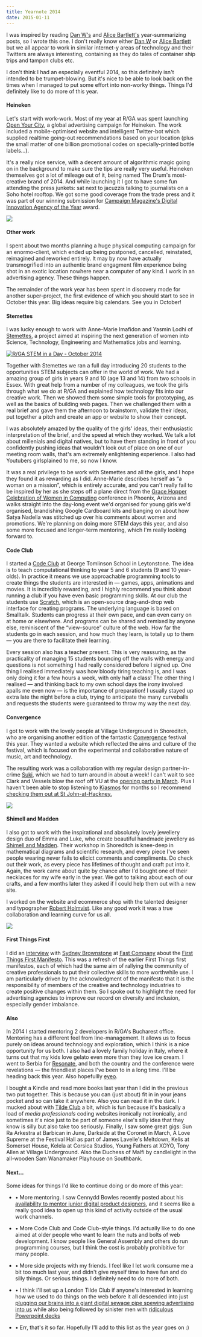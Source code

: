 ```yaml
---
title: Yearnote 2014
date: 2015-01-11
---
```


<p>I was inspired by reading <a href="http://www.iamdanw.com/wrote/yearnote-2014/">Dan W's</a> and <a href="http://alicebartlett.co.uk/blog/yearnotes-2014">Alice Bartlett's</a> year-summarizing posts, so I wrote this one. I don't really know either <a href="https://twitter.com/iamdanw">Dan W</a> or <a href="https://twitter.com/alicebartlett">Alice Bartlett</a> but we all appear to work in similar internet-y areas of technology and their Twitters are always interesting, containing as they do tales of container ship trips and tampon clubs etc.

<p>I don't think I had an especially eventful 2014, so this definitely isn't intended to be trumpet-blowing. But it's nice to be able to look back on the times when I managed to put some effort into non-worky things. Things I'd definitely like to do more of this year.</p>

<h4>Heineken</h4>
<p>Let's start with work-work. Most of my year at R/GA was spent launching <a href="http://openyourcity.heineken.com/">Open Your City</a>, a global advertising campaign for Heineken. The work included a mobile-optimised website and intelligent Twitter-bot which supplied realtime going-out recommendations based on your location (plus the small matter of one billion promotional codes on specially-printed bottle labels...).</p>
<p>It's a really nice service, with a decent amount of algorithmic magic going on in the background to make sure the tips are really very useful. Heineken themselves got a lot of mileage out of it, being named The Drum's most-creative brand of 2014. And while launching it I got to have some fun attending the press junkets: sat next to jacuzzis talking to journalists on a Soho hotel rooftop. We got some good coverage from the trade press and it was part of our winning submission for <a href="http://www.campaignlive.co.uk/news/1326025/">Campaign Magazine's Digital Innovation Agency of the Year</a> award.</p>
<a href="http://openyourcity.heineken.com/"><p><img src="/images/taxi.jpg" /></p></a>

<h4>Other work</h4>
<p>I spent about two months planning a huge physical computing campaign for an enormo-client, which ended up being postponed, cancelled, reinstated, reimagined and reworked entirely. It may by now have actually transmogrified into an authentic brand engagment film experience being shot in an exotic location nowhere near a computer of any kind. I work in an advertising agency. These things happen.</p>

<p>The remainder of the work year has been spent in discovery mode for another super-project, the first evidence of which you should start to see in October this year. Big ideas require big calendars. See you in October!</p>

<h4>Stemettes</h4>
<p>I was lucky enough to work with Anne-Marie Imafidon and Yasmin Lodhi of <a href="http://www.stemettes.org/">Stemettes</a>, a project aimed at inspiring the next generation of women into Science, Technology, Engineering and Mathematics jobs and learning.</p>

<a href="https://www.flickr.com/photos/105637677@N06/15682349149" title="R/GA STEM in a Day - October 2014 by Stemettes HQ, on Flickr"><img src="https://farm9.staticflickr.com/8626/15682349149_dfb3b10f23_c.jpg" alt="R/GA STEM in a Day - October 2014"></a>

<p>Together with Stemettes we ran a full day introducing 20 students to the opportunities STEM subjects can offer in the world of work. We had a amazing group of girls in years 9 and 10 (age 13 and 14) from two schools in Essex. With great help from a number of my colleagues, we took the girls through what we do at R/GA and explained how technology fits into our creative work. Then we showed them some simple tools for prototyping, as well as the basics of building web pages. Then we challenged them with a real brief and gave them the afternoon to brainstorm, validate their ideas, put together a pitch and create an app or website to show their concept.</p>

<p>I was absolutely amazed by the quality of the girls' ideas, their enthusiastic interpretation of the brief, and the speed at which they worked. We talk a lot about millenials and digital natives, but to have them standing in front of you confidently pushing ideas that wouldn't look out of place on one of our meeting room walls, that's am extremely enlightening experience. I also had Youtubers girlsplained to me, so now I know.</p>

<p>It was a real privilege to be work with Stemettes and all the girls, and I hope they found it as rewarding as I did. Anne-Marie describes herself as “a woman on a mission”, which is entirely accurate, and you can't really fail to be inspired by her as she steps off a plane direct from the <a href="http://gracehopper.org/">Grace Hopper Celebration of Women in Computing</a> conference in Phoenix, Arizona and walks straight into the day-long event we'd organised for young girls we'd organised, brandishing Google Cardboard kits and banging on about how Satya Nadella was stitched up over his comments about women and promotions. We're planning on doing more STEM days this year, and also some more focused and longer-term mentoring, which I'm really looking forward to.</p>

<h4>Code Club</h4>
<p>I started a <a href="https://www.codeclub.org.uk/">Code Club</a> at George Tomlinson School in Leytonstone. The idea is to teach computational thinking to year 5 and 6 students (9 and 10 year-olds). In practice it means we use approachable programming tools to create things the students are interested in — games, apps, animations and movies. It is incredibly rewarding, and I highly recommend you think about running a club if you have even basic programming skills. At our club the students use <a href="http://scratch.mit.edu/">Scratch</a>, which is an open-source drag-and-drop web interface for creating programs. The underlying language is based on Smalltalk. Students can progress at their own pace, and can even carry on at home or elsewhere. And programs can be shared and remixed by anyone else, reminiscent of the “view-source” culture of the web. How far the students go in each session, and how much they learn, is totally up to them — you are there to facilitate their learning.</p>

<p>Every session also has a teacher present. This is very reassuring, as the practicality of managing 15 students bouncing off the walls with energy and questions is not something I had really considered before I signed up. One thing I realised immediately was how bloody tiring teaching is, and I was only doing it for a few hours a week, with only half a class! The other thing I realised — and thinking back to my own school days the irony involved apalls me even now — is the importance of preparation! I usually stayed up extra late the night before a club, trying to anticipate the many curveballs and requests the students were guaranteed to throw my way the next day.</p>

<h4>Convergence</h4>
<p>I got to work with the lovely people at Village Underground in Shoreditch, who are organising another edition of the fantastic <a href="http://convergence-london.com">Convergence</a> festival this year. They wanted a website which reflected the aims and culture of the festival, which is focused on the experimental and collaborative nature of music, art and technology.</p>

<p>The resulting work was a collaboration with my regular design partner-in-crime <a href="http://www.s-u-k-i.com">Suki</a>, which we had to turn around in about a week! I can't wait to see Clark and Vessels blow the roof off VU at the <a href="http://convergence-london.com/events/opening-party-clark-vessels">opening party in March</a>. Plus I haven't been able to stop listening to <a href="http://open.spotify.com/album/5M7H7J3LJfIk9zqcDJVi6T">Kiasmos</a> for months so I recommend <a href="http://convergence-london.com/events/kiasmos">checking them out at St John-at-Hackney.</a></p>
<p><a href="http://convergence-london.com"><img src="/images/convergence.jpg" /></a></p>

<h4>Shimell and Madden</h4>
<p>I also got to work with the inspirational and absolutely lovely jewellery design duo of Emma and Luke, who create beautiful handmade jewellery as <a href="http://shimellandmadden.com">Shimell and Madden</a>. Their workshop in Shoreditch is knee-deep in mathematical diagrams and scientific research, and every piece I've seen people wearing never fails to elicict comments and compliments. Do check out their work, as every piece has lifetimes of thought and craft put into it. Again, the work came about quite by chance after I'd bought one of their necklaces for my wife early in the year. We got to talking about each of our crafts, and a few months later they asked if I could help them out with a new site.</p>

<p>I worked on the website and ecommerce shop with the talented designer and typographer <a href="http://holmkvist.co.uk">Robert Holmvist</a>. Like any good work it was a true collaboration and learning curve for us all.</p>
<p><a href="http://shimellandmadden.com"><img src="/images/sm.jpg" /></a></p>

<h4>First Things First</h4>
<p>I did an <a href="http://www.fastcoexist.com/3027510/the-first-things-first-manifesto-pledges-the-tech-industry-to-create-meaningful-work">interview</a> with <a href="https://twitter.com/sydbrownstone">Sydney Brownstone</a> at <a href="http://www.fastcoexist.com">Fast Company</a> about the <a href="http://firstthingsfirst2014.org">First Things First Manifesto</a>. This was a refresh of the earlier First Things first manifestos, each of which had the same aim of rallying the community of creative professionals to put their collective skills to more worthwhile use. I am particularly driven by the acknowledgment of the manifesto that it is the responsibility of members of the creative and technology industries to create positive changes within them. So I spoke out to highlight the need for advertising agencies to improve our record on diversity and inclusion, especially gender imbalance.</p>

<h4>Also</h4>
<p>In 2014 I started mentoring 2 developers in R/GA's Bucharest office. Mentoring has a different feel from line-management. It allows us to focus purely on ideas around technology and exploration, which I think is a nice opportunity for us both. I also had a lovely family holiday in Italy, where it turns out that my kids love gelato even more than they love ice cream. I went to Serbia for <a href="http://resonate.io/2015/">Resonate</a>, and both the country and the conference were revelations — the friendliest places I've been to in a long time. I'll be heading back this year. Also hopefullly <a href="http://eyeofestival.com">eyeo</a>.</p>

<p>I bought a Kindle and read more books last year than I did in the previous two put together. This is because you can (just about) fit in in your jeans pocket and so can take it anywhere. Also you can read it in the dark. I mucked about with <a href="http://tilde.club/~paulcarvill/">Tilde Club</a> a bit, which is fun because it's basically a load of <em>media professionals</em> coding websites ironically not ironically, and sometimes it's nice just to be part of someone else's silly idea that they know is silly but also take too seriously. Finally, I saw some great gigs: Sun Ra Arkestra at Barbican in June, Darkside at the Coronet in March, A Love Supreme at the Festival Hall as part of James Lavelle's Meltdown, Kelis at Somerset House, Kelela at Corsica Studios, Young Fathers at XOYO, Tony Allen at Village Underground. Also the Duchess of Malfi by candlelight in the all-wooden Sam Wanamaker Playhouse on Southbank.</p>

<h4>Next...</h4>
<p>Some ideas for things I'd like to continue doing or do more of this year:</p>
<ul>
	<li><p>• More mentoring. I saw Cennydd Bowles recently posted about his <a href="https://twitter.com/Cennydd/status/552460224997916672">availability to mentor junior digital product designers</a>, and it seems like a really good idea to open up this kind of activity outside of the usual work channels.</p></li>
	<li><p>• More Code Club and Code Club-style things. I'd actually like to do one aimed at older people who want to learn the nuts and bolts of web development. I know people like General Assembly and others do run programming courses, but I think the cost is probably prohibitive for many people.</p></li>
	<li><p>• More side projects with my friends. I feel like I let work consume me a bit too much last year, and didn't give myself time to have fun and do silly things. Or serious things. I definitely need to do more of both.</p></li>
	<li><p>• I think I'll set up a London Tilde Club if anyone's interested in learning how we used to do things on the web before it all descended into just <a href="http://www.emarketer.com/Article/Digital-Ad-Spending-Worldwide-Hit-3613753-Billion-2014/1010736">plugging our brains into a giant digital sewage pipe spewing advertising into us</a> while also being followed by sinister men with <a href="http://www.theguardian.com/world/interactive/2013/nov/01/prism-slides-nsa-document">ridiculous Powerpoint decks</a></p></li>
	<li><p>• Err, that's it so far. Hopefully I'll add to this list as the year goes on :)</p></li>
</ul>

